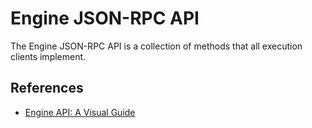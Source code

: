 # Engine JSON-RPC API

The Engine JSON-RPC API is a collection of methods that all execution clients implement.

## References
* [Engine API: A Visual Guide](https://hackmd.io/@danielrachi/engine_api)
